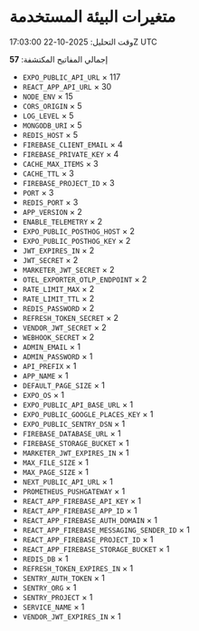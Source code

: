 # متغيرات البيئة المستخدمة
وقت التحليل: 2025-10-22 17:03:00Z UTC

إجمالي المفاتيح المكتشفة: **57**

- `EXPO_PUBLIC_API_URL` × 117
- `REACT_APP_API_URL` × 30
- `NODE_ENV` × 15
- `CORS_ORIGIN` × 5
- `LOG_LEVEL` × 5
- `MONGODB_URI` × 5
- `REDIS_HOST` × 5
- `FIREBASE_CLIENT_EMAIL` × 4
- `FIREBASE_PRIVATE_KEY` × 4
- `CACHE_MAX_ITEMS` × 3
- `CACHE_TTL` × 3
- `FIREBASE_PROJECT_ID` × 3
- `PORT` × 3
- `REDIS_PORT` × 3
- `APP_VERSION` × 2
- `ENABLE_TELEMETRY` × 2
- `EXPO_PUBLIC_POSTHOG_HOST` × 2
- `EXPO_PUBLIC_POSTHOG_KEY` × 2
- `JWT_EXPIRES_IN` × 2
- `JWT_SECRET` × 2
- `MARKETER_JWT_SECRET` × 2
- `OTEL_EXPORTER_OTLP_ENDPOINT` × 2
- `RATE_LIMIT_MAX` × 2
- `RATE_LIMIT_TTL` × 2
- `REDIS_PASSWORD` × 2
- `REFRESH_TOKEN_SECRET` × 2
- `VENDOR_JWT_SECRET` × 2
- `WEBHOOK_SECRET` × 2
- `ADMIN_EMAIL` × 1
- `ADMIN_PASSWORD` × 1
- `API_PREFIX` × 1
- `APP_NAME` × 1
- `DEFAULT_PAGE_SIZE` × 1
- `EXPO_OS` × 1
- `EXPO_PUBLIC_API_BASE_URL` × 1
- `EXPO_PUBLIC_GOOGLE_PLACES_KEY` × 1
- `EXPO_PUBLIC_SENTRY_DSN` × 1
- `FIREBASE_DATABASE_URL` × 1
- `FIREBASE_STORAGE_BUCKET` × 1
- `MARKETER_JWT_EXPIRES_IN` × 1
- `MAX_FILE_SIZE` × 1
- `MAX_PAGE_SIZE` × 1
- `NEXT_PUBLIC_API_URL` × 1
- `PROMETHEUS_PUSHGATEWAY` × 1
- `REACT_APP_FIREBASE_API_KEY` × 1
- `REACT_APP_FIREBASE_APP_ID` × 1
- `REACT_APP_FIREBASE_AUTH_DOMAIN` × 1
- `REACT_APP_FIREBASE_MESSAGING_SENDER_ID` × 1
- `REACT_APP_FIREBASE_PROJECT_ID` × 1
- `REACT_APP_FIREBASE_STORAGE_BUCKET` × 1
- `REDIS_DB` × 1
- `REFRESH_TOKEN_EXPIRES_IN` × 1
- `SENTRY_AUTH_TOKEN` × 1
- `SENTRY_ORG` × 1
- `SENTRY_PROJECT` × 1
- `SERVICE_NAME` × 1
- `VENDOR_JWT_EXPIRES_IN` × 1
